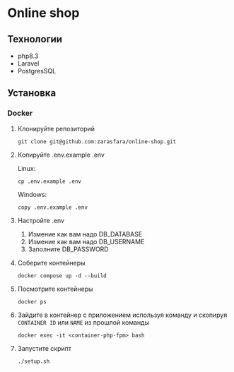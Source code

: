 # Online shop

## Технологии

- php8.3
- Laravel
- PostgresSQL

## Установка

### Docker

1. Клонируйте репозиторий

    ```shell
    git clone git@github.com:zarasfara/online-shop.git
    ```

2. Копируйте .env.example .env

    Linux:
    ```shell
    cp .env.example .env
    ```
   Windows:
    ```shell
    copy .env.example .env
    ```
3. Настройте .env
    1. Измение как вам надо DB_DATABASE
    2. Измение как вам надо DB_USERNAME
    3. Заполните DB_PASSWORD
4. Соберите контейнеры
    ```shell
   docker compose up -d --build
    ```
5. Посмотрите контейнеры
    ```shell
    docker ps
    ```
6. Зайдите в контейнер с приложением используя команду и скопируя `CONTAINER ID` или `NAME` из прошлой команды
    ```shell
    docker exec -it <container-php-fpm> bash
    ```
7. Запустите скрипт
    ```shell
    ./setup.sh
    ```
